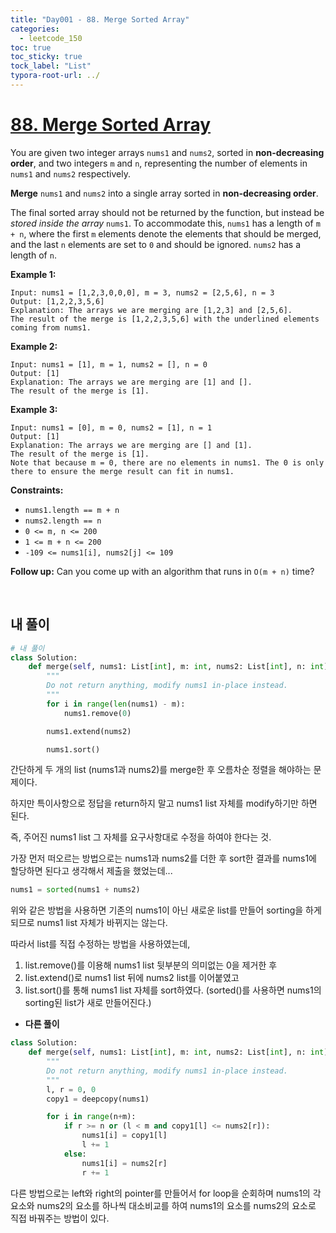 ```yaml
---
title: "Day001 - 88. Merge Sorted Array"
categories:
  - leetcode_150
toc: true
toc_sticky: true
tock_label: "List"
typora-root-url: ../
---
```


# [88. Merge Sorted Array](https://leetcode.com/problems/merge-sorted-array/)

You are given two integer arrays `nums1` and `nums2`, sorted in **non-decreasing order**, and two integers `m` and `n`, representing the number of elements in `nums1` and `nums2` respectively.

**Merge** `nums1` and `nums2` into a single array sorted in **non-decreasing order**.

The final sorted array should not be returned by the function, but instead be *stored inside the array* `nums1`. To accommodate this, `nums1` has a length of `m + n`, where the first `m` elements denote the elements that should be merged, and the last `n` elements are set to `0` and should be ignored. `nums2` has a length of `n`.

 

**Example 1:**

```
Input: nums1 = [1,2,3,0,0,0], m = 3, nums2 = [2,5,6], n = 3
Output: [1,2,2,3,5,6]
Explanation: The arrays we are merging are [1,2,3] and [2,5,6].
The result of the merge is [1,2,2,3,5,6] with the underlined elements coming from nums1.
```

**Example 2:**

```
Input: nums1 = [1], m = 1, nums2 = [], n = 0
Output: [1]
Explanation: The arrays we are merging are [1] and [].
The result of the merge is [1].
```

**Example 3:**

```
Input: nums1 = [0], m = 0, nums2 = [1], n = 1
Output: [1]
Explanation: The arrays we are merging are [] and [1].
The result of the merge is [1].
Note that because m = 0, there are no elements in nums1. The 0 is only there to ensure the merge result can fit in nums1.
```

 

**Constraints:**

- `nums1.length == m + n`
- `nums2.length == n`
- `0 <= m, n <= 200`
- `1 <= m + n <= 200`
- `-109 <= nums1[i], nums2[j] <= 109`

 

**Follow up:** Can you come up with an algorithm that runs in `O(m + n)` time?

<br>

## **내 풀이**

```python
# 내 풀이
class Solution:
    def merge(self, nums1: List[int], m: int, nums2: List[int], n: int) -> None:
        """
        Do not return anything, modify nums1 in-place instead.
        """
        for i in range(len(nums1) - m):
            nums1.remove(0)

        nums1.extend(nums2)

        nums1.sort()
```



간단하게 두 개의 list (nums1과 nums2)를 merge한 후 오름차순 정렬을 해야하는 문제이다. 

하지만 특이사항으로 정답을 return하지 말고 nums1 list 자체를 modify하기만 하면 된다.

즉, 주어진 nums1 list 그 자체를 요구사항대로 수정을 하여야 한다는 것.



가장 먼저 떠오르는 방법으로는 nums1과 nums2를 더한 후 sort한 결과를 nums1에 할당하면 된다고 생각해서 제출을 했었는데...

```python
nums1 = sorted(nums1 + nums2)
```

위와 같은 방법을 사용하면 기존의 nums1이 아닌 새로운 list를 만들어 sorting을 하게 되므로 nums1 list 자체가 바뀌지는 않는다.

따라서 list를 직접 수정하는 방법을 사용하였는데, 

1. list.remove()를 이용해 nums1 list 뒷부분의 의미없는 0을 제거한 후
2. list.extend()로 nums1 list 뒤에 nums2 list를 이어붙였고
3. list.sort()를 통해 nums1 list 자체를 sort하였다.
   (sorted()를 사용하면 nums1의 sorting된 list가 새로 만들어진다.) 



- **다른 풀이**

```python
class Solution:
    def merge(self, nums1: List[int], m: int, nums2: List[int], n: int) -> None:
        """
        Do not return anything, modify nums1 in-place instead.
        """
        l, r = 0, 0
        copy1 = deepcopy(nums1)

        for i in range(n+m):
            if r >= n or (l < m and copy1[l] <= nums2[r]):
                nums1[i] = copy1[l]
                l += 1
            else:
                nums1[i] = nums2[r]
                r += 1
```

다른 방법으로는 left와 right의 pointer를 만들어서 for loop을 순회하며 nums1의 각 요소와 nums2의 요소를 하나씩 대소비교를 하여 nums1의 요소를 nums2의 요소로 직접 바꿔주는 방법이 있다.

